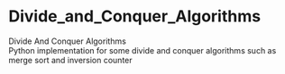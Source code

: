 # Divide_and_Conquer_Algorithms
Divide And Conquer Algorithms  
Python implementation for some divide and conquer algorithms such as merge sort and inversion counter
